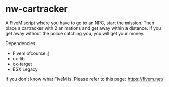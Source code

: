# nw-cartracker
A FiveM script where you have to go to an NPC, start the mission. Then place a cartracker with 2 animations and get away within a distance. If you get away without the police catching you, you will get your money.

Dependencies:
- Fivem ofcourse ;)
- ox-lib
- ox-target
- ESX Legacy

If you don't know what FiveM is. Please refer to this page: https://fivem.net/
